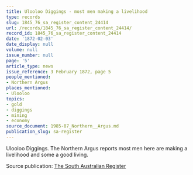 ```yaml
---
title: Ulooloo Diggings - most men making a livelihood
type: records
slug: 1845_76_sa_register_content_24414
url: /records/1845_76_sa_register_content_24414/
record_id: 1845_76_sa_register_content_24414
date: '1872-02-03'
date_display: null
volume: null
issue_number: null
page: '5'
article_type: news
issue_reference: 3 February 1872, page 5
people_mentioned:
- Northern Argus
places_mentioned:
- Ulooloo
topics:
- gold
- diggings
- mining
- economy
source_document: 1985-87_Northern__Argus.md
publication_slug: sa-register
---
```


Ulooloo Diggings.  The Northern Argus reports most men here are making a livelihood and some a good living.

Source publication: [The South Australian Register](/publications/sa-register/)
